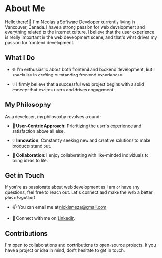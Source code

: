 # About Me

Hello there! 👋 I'm Nicolas a Software Developer currently living in Vancouver, Canada. I have a strong passion for web development and everything related to the internet culture. I believe that the user experience is really important in the web development scene, and that's what drives my passion for frontend development.

## What I Do

- 🌐 I'm enthusiastic about both frontend and backend development, but I specialize in crafting outstanding frontend experiences.

- 💡 I firmly believe that a successful web project begins with a solid concept that excites users and drives engagement.

## My Philosophy

As a developer, my philosophy revolves around:

- 🚀 **User-Centric Approach**: Prioritizing the user's experience and satisfaction above all else.

- 💡 **Innovation**: Constantly seeking new and creative solutions to make products stand out.

- 👥 **Collaboration**: I enjoy collaborating with like-minded individuals to bring ideas to life.

## Get in Touch

If you're as passionate about web development as I am or have any questions, feel free to reach out. Let's connect and make the web a better place together!

- 📫 You can email me at nickismeza@gmail.com

- 💬 Connect with me on [LinkedIn](https://www.linkedin.com/in/nicolas-meza-169378201/).


## Contributions

I'm open to collaborations and contributions to open-source projects. If you have a project or idea in mind, don't hesitate to get in touch. 
